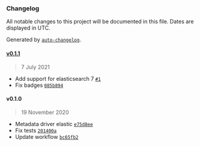 ### Changelog

All notable changes to this project will be documented in this file. Dates are displayed in UTC.

Generated by [`auto-changelog`](https://github.com/CookPete/auto-changelog).

#### [v0.1.1](https://github.com/nevermined-io/metadata-driver-elasticsearch/compare/v0.1.0...v0.1.1)

> 7 July 2021

- Add support for elasticsearch 7 [`#1`](https://github.com/nevermined-io/metadata-driver-elasticsearch/pull/1)
- Fix badges [`085b894`](https://github.com/nevermined-io/metadata-driver-elasticsearch/commit/085b894c64d2a3b93702b0a24c476e32423a3170)

#### v0.1.0

> 19 November 2020

- Metadata driver elastic [`e75d8ee`](https://github.com/nevermined-io/metadata-driver-elasticsearch/commit/e75d8ee8bb517bfc38947fce01d34d30bb4f80d8)
- Fix tests [`201400a`](https://github.com/nevermined-io/metadata-driver-elasticsearch/commit/201400a1e6da80e1a9d59d8541536928b22d02b8)
- Update workflow [`bc65fb2`](https://github.com/nevermined-io/metadata-driver-elasticsearch/commit/bc65fb218eb492f1e51ec08334093c622adcb572)
